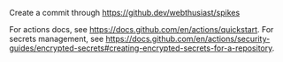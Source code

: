 Create a commit through https://github.dev/webthusiast/spikes

For actions docs, see https://docs.github.com/en/actions/quickstart.
For secrets management, see https://docs.github.com/en/actions/security-guides/encrypted-secrets#creating-encrypted-secrets-for-a-repository.